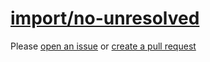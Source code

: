 [import/no-unresolved](https://github.com/import-js/eslint-plugin-import/blob/v2.25.4/docs/rules/no-unresolved.md)
==================================================================================================================
Please [open an issue](https://github.com/rasenplanscher/eslint-config-rasenplanscher/issues/new)
or [create a pull request](https://github.com/rasenplanscher/eslint-config-rasenplanscher/edit/main/src/rules-configurations/import/no-unresolved.md)